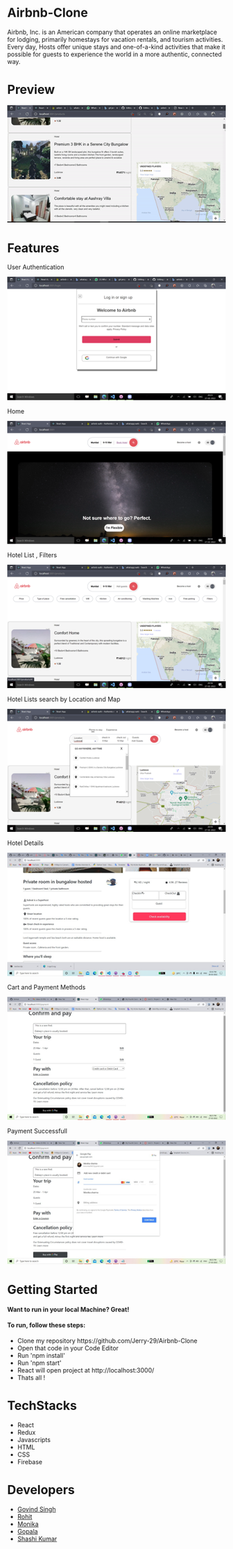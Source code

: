 # Airbnb-Clone
Airbnb, Inc. is an American company that operates an online marketplace for lodging, primarily homestays for vacation rentals, and tourism activities.
Every day, Hosts offer unique stays and one-of-a-kind activities that make it possible for guests to experience the world in a more authentic, connected way.
# Preview
![User Authentication](./public/Readme_data/projectprev.gif)

# Features
<p>User Authentication </p>

![User Authentication](./public/Readme_data/shot4.png)

<p>Home</p>

![User Authentication](./public/Readme_data/shot1.png)

<p>Hotel List , Filters</p>

![User Authentication](./public/Readme_data/shot2.png)

<p>Hotel Lists search by Location and Map</p>

![User Authentication](./public/Readme_data/shot3.png)

<p>Hotel Details</p>

![User Authentication](./public/Readme_data/shot5.jpg)

<p>Cart and Payment Methods</p>

![User Authentication](./public/Readme_data/shot7.jpg)

<p>Payment Successfull</p>

![User Authentication](./public/Readme_data/shot6.jpg)

<!-- <p>Payment Successfull</p>

![User Authentication](./public/Readme_data/shot1.png) -->

# Getting Started

<h4>Want to run in your local Machine? Great!<h4>

<h4>To run, follow these steps:</h4>

  <ul>
    <li>Clone my repository https://github.com/Jerry-29/Airbnb-Clone</li>
    <li>Open that code in your Code Editor</li>
    <li>Run 'npm install'</li>
    <li>Run 'npm start'</li>
    <li>React will open project at http://localhost:3000/
    <li>Thats all !</li>
  </ul>
  
  # TechStacks
  <ul>
  <li>React</li>
  <li>Redux</li>
  <li>Javascripts</li> 
  <li>HTML</li>
  <li>CSS</li>
  <li>Firebase</li> 
  </ul>
  
  # Developers
<ul>
  <li><a href="https://github.com/Jerry-29">Govind Singh</a>
  </li>
   <li>
     <a href="https://github.com/Rohit8483">
     Rohit
       <a/>
  </li>
   <li>
     <a href="https://github.com/monika-4oop">
     Monika
     </a>
  </li>
   <li>
     <a href="https://github.com/gopala1995">
     Gopala
     </a>
  </li>
   <li>
     <a href="https://github.com/shashifw11">
     Shashi Kumar
     </a>
  </li>
  </ul>
